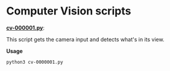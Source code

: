 # Computer Vision scripts

**[cv-000001.py](cv-000001/cv-000001.py)**:

This script gets the camera input and detects what's in its view.

**Usage**

    python3 cv-0000001.py
